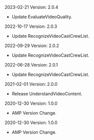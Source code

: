 2023-02-21 Version: 2.0.4
- Update EvaluateVideoQuality.

2022-10-17 Version: 2.0.3
- Update RecognizeVideoCastCrewList.

2022-09-29 Version: 2.0.2
- Update RecognizeVideoCastCrewList.

2022-06-28 Version: 2.0.1
- Update RecognizeVideoCastCrewList.

2021-02-01 Version: 2.0.0
- Release UnderstandVideoContent.

2020-12-30 Version: 1.0.0
- AMP Version Change.

2020-12-30 Version: 1.0.0
- AMP Version Change.

